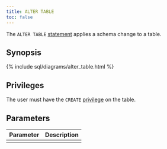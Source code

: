 ```yaml
---
title: ALTER TABLE
toc: false
---
```


The `ALTER TABLE` [statement](sql-statements.html) applies a schema change to a table.

<div id="toc"></div>

## Synopsis

{% include sql/diagrams/alter_table.html %}

## Privileges

The user must have the `CREATE` [privilege](privileges.html) on the table. 

## Parameters

| Parameter | Description |
|-----------|-------------|
|  |  |
